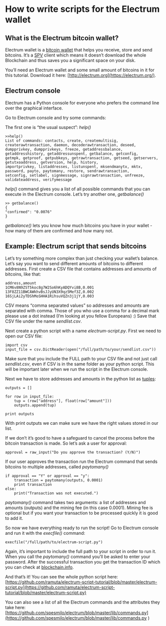 <!---
Electrum csv2paytomany script
Copyright (C) 2014  Matej Ramuta

This program is free software; you can redistribute it and/or modify
it under the terms of the GNU General Public License as published by
the Free Software Foundation; either version 2 of the License, or
(at your option) any later version.

This program is distributed in the hope that it will be useful,
but WITHOUT ANY WARRANTY; without even the implied warranty of
MERCHANTABILITY or FITNESS FOR A PARTICULAR PURPOSE.  See the
GNU General Public License for more details.

You should have received a copy of the GNU General Public License along
with this program; if not, write to the Free Software Foundation, Inc.,
51 Franklin Street, Fifth Floor, Boston, MA 02110-1301 USA.
-->

How to write scripts for the Electrum wallet
=======

What is the Electrum bitcoin wallet?
-----------
Electrum wallet is a [bitcoin wallet](https://bitcoin.org/en/choose-your-wallet) that helps you receive, 
store and send bitcoins. It’s a [SPV](https://en.bitcoin.it/wiki/Scalability#Simplified_payment_verification) 
client which means it doesn’t download the whole Blockchain and thus saves you a significant space on your disk.

You’ll need an Electrum wallet and some small amount of bitcoins in it for this tutorial. Download it here: 
[http://electrum.org](https://electrum.org/).

Electrum console
-----------
Electrum has a Python console for everyone who prefers the command line over the graphical interface.

Go to Electrum console and try some commands:

The first one is “the usual suspect”: *help()*


    >>help()
    List of commands: contacts, create, createmultisig, createrawtransaction, daemon, decoderawtransaction, deseed, 
    dumpprivkey, dumpprivkeys, freeze, getaddressbalance, getaddresshistory, getaddressunspent, getbalance, getconfig, 
    getmpk, getproof, getpubkeys, getrawtransaction, getseed, getservers, getutxoaddress, getversion, help, history, 
    importprivkey, listaddresses, listunspent, mksendmanytx, mktx, password, payto, paytomany, restore, sendrawtransaction, 
    setconfig, setlabel, signmessage, signrawtransaction, unfreeze, validateaddress, verifymessage


*help()* command gives you a list of all possible commands that you can execute in the Electrum console. Let’s try another 
one, *getbalance()*

    >> getbalance()
    {
    "confirmed": "0.0076"
    }

*getbalance()* lets you know how much bitcoins you have in your wallet - how many of them are confirmed and how many not.

Example: Electrum script that sends bitcoins
-----------
Let’s try something more complex than just checking your wallet’s balance. Let’s say you want to send different amounts 
of bitcoins to different addresses. First create a CSV file that contains addresses and amounts of bitcoins, like that:

    address,amount
    1CM6v8N9ZST5koc8g7W2So6hKyADQYvi8B,0.001
    13F8ZZ11BWCAWkhvBsJJyUN3X9qz5Mef3Z,0.002
    16SjLAi2yTDShMoSHHA1RihsuVQZn3j1jY,0.003

CSV means “comma separated values” so addresses and amounts are separated with comma. Those of you who use a comma for 
a decimal mark please use a dot instead (I’m looking at you fellow Europeans) :) Save that CSV file under the name 
*sendlist.csv*.

Next create a python script with a name *electrum-script.py*. First we need to open our CSV file:

    import csv
    input_file = csv.DictReader(open("/full/path/to/your/sendlist.csv"))

Make sure that you include the FULL path to your CSV file and not just call *sendlist.csv*, even if CSV is in the same 
folder as your python script. This will be important later when we run the script in the Electrum console.

Next we have to store addresses and amounts in the python list as [tuples](https://docs.python.org/2/tutorial/datastructures.html#tuples-and-sequences):

    outputs = []
    
    for row in input_file:
        tup = (row["address"], float(row["amount"]))
        outputs.append(tup)
    
    print outputs

With print outputs we can make sure we have the right values stored in our list.

If we don’t it’s good to have a safeguard to cancel the process before the bitcoin transaction is made. So let’s ask a 
user for approval:

    approval = raw_input("Do you approve the transaction? (Y/N)")

If our user approves the transaction run the Electrum command that sends bitcoins to multiple addresses, called 
*paytomany()*

    if approval == "Y" or approval == "y":
        transaction = paytomany(outputs, 0.0001)
        print transaction
    else:
        print("Transaction was not executed.")

*paytomany()* command takes two arguments: a list of addresses and amounts (outputs) and the mining fee (in this case 
0.0001). Mining fee is optional but if you want your transaction to be processed quickly it is good to add it. 

So now we have everything ready to run the script! Go to Electrum console and run it with the *execfile()* command:

    execfile("/full/path/to/electrum-script.py")

Again, it’s important to include the full path to your script in order to run it. When you call the *paytomany()* command 
you’ll be asked to enter your password. After the successful transaction you get the transaction ID which you can check 
at [blockchain.info](https://blockchain.info/).

And that’s it! You can see the whole python script here: [https://github.com/ramuta/electrum-script-tutorial/blob/master/electrum-script.py](https://github.com/ramuta/electrum-script-tutorial/blob/master/electrum-script.py)

You can also see a list of all the Electrum commands and the attributes they take here: 
[https://github.com/spesmilo/electrum/blob/master/lib/commands.py](https://github.com/spesmilo/electrum/blob/master/lib/commands.py )
